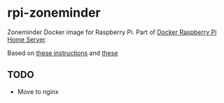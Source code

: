 # rpi-zoneminder

Zoneminder Docker image for Raspberry Pi. Part of [Docker Raspberry Pi Home Server](https://github.com/bingen/rpi_docker_home_server).

Based on [these instructions](http://zoneminder.readthedocs.io/en/latest/installationguide/debian.html)
and [these](http://zoneminder.readthedocs.io/en/latest/userguide/gettingstarted.html)

TODO
----

- Move to nginx
